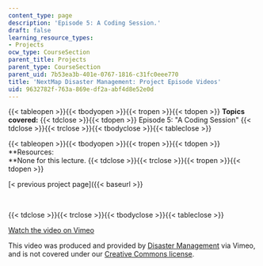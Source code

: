 ```yaml
---
content_type: page
description: 'Episode 5: A Coding Session.'
draft: false
learning_resource_types:
- Projects
ocw_type: CourseSection
parent_title: Projects
parent_type: CourseSection
parent_uid: 7b53ea3b-401e-0767-1816-c31fc0eee770
title: 'NextMap Disaster Management: Project Episode Videos'
uid: 9632782f-763a-869e-df2a-abf4d8e52e0d
---
```

{{< tableopen >}}{{< tbodyopen >}}{{< tropen >}}{{< tdopen >}}
**Topics covered:**
{{< tdclose >}}{{< tdopen >}}
Episode 5: "A Coding Session"
{{< tdclose >}}{{< trclose >}}{{< tbodyclose >}}{{< tableclose >}}

{{< tableopen >}}{{< tbodyopen >}}{{< tropen >}}{{< tdopen >}}
\*\*Resources:   
\*\*None for this lecture.
{{< tdclose >}}{{< trclose >}}{{< tropen >}}{{< tdopen >}}

\[\< previous project page\]({{< baseurl >}}

 

{{< tdclose >}}{{< trclose >}}{{< tbodyclose >}}{{< tableclose >}}

[Watch the video on Vimeo](https://vimeo.com/2139606)

This video was produced and provided by [Disaster Management](http://vimeo.com/user807017) via Vimeo, and is not covered under our [Creative Commons license](/terms/#cc).